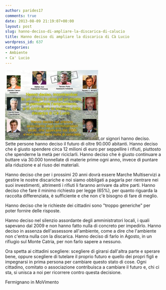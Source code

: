 ```yaml
---
author: parides17
comments: true
date: 2013-08-09 21:19:07+00:00
layout: post
slug: hanno-deciso-di-ampliare-la-discarica-di-calucio
title: Hanno deciso di ampliare la discarica di Cà Lucio
wordpress_id: 637
categories:
- Ambiente
- Ca' Lucio
---
```


[![discarica-responsabili](/images/2013/08/discarica-responsabili-300x225.jpg)](/images/2013/08/discarica-responsabili.jpg)Lor signori hanno deciso. Sette persone hanno deciso il futuro di oltre 90.000 abitanti.
Hanno deciso che è giusto spendere circa 12 milioni di euro per seppellire i rifiuti, piuttosto che spenderne la metà per riciclarli. Hanno deciso che è giusto continuare a buttare via 30.000 tonnellate di materie prime ogni anno, invece di puntare alla riduzione e al riuso dei materiali.




<!-- more -->




Hanno deciso che per i prossimi 20 anni dovrà essere Marche Multiservizi a gestire le nostre discariche e noi siamo obbligati a pagarla per rientrare nei suoi investimenti, altrimenti i rifiuti li faranno arrivare da altre parti. Hanno deciso che fare il minimo richiesto per legge (65%), per quanto riguarda la raccolta differenziata, è sufficiente e che non c'è bisogno di fare di meglio.




Hanno deciso che le richieste dei cittadini sono "troppo generiche" per poter fornire delle risposte.




Hanno deciso nel silenzio assordante degli amministratori locali, i quali sapevano dal 2009 e non hanno fatto nulla di concreto per impedirlo. Hanno deciso in assenza dell'assessore all'ambiente, come a dire che l'ambiente non c'entra nulla con la discarica.
Hanno deciso di farlo in Agosto, in un rifiugio sul Monte Catria, per non farlo sapere a nessuno.




Ora spetta ai cittadini scegliere: scegliere di girarsi dall'altra parte e sperare bene, oppure scegliere di tutelare il proprio futuro e quello dei propri figli e impegnarsi in prima persona per cambiare questo stato di cose.
Ogni cittadino, comitato o associazione contribuisca a cambiare il futuro e, chi ci sta, si unisca a noi per ricorrere contro questa decisione.




Fermignano in MoVimento

